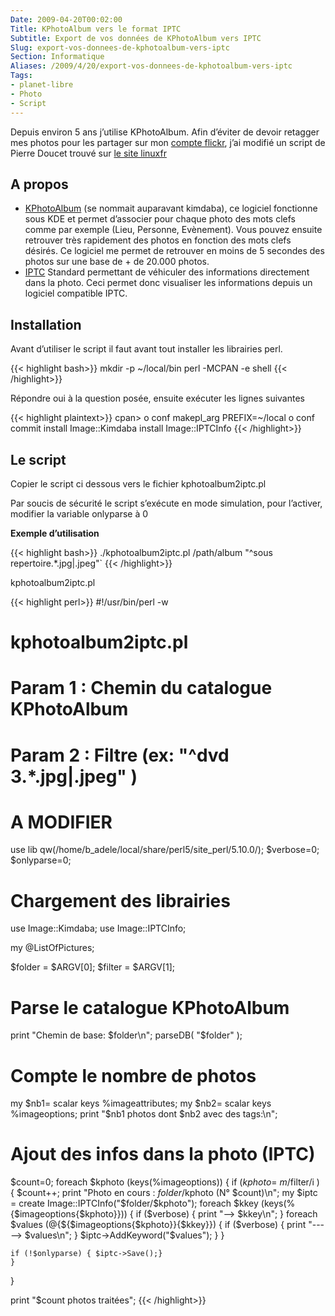 ```yaml
---
Date: 2009-04-20T00:02:00
Title: KPhotoAlbum vers le format IPTC
Subtitle: Export de vos données de KPhotoAlbum vers IPTC
Slug: export-vos-donnees-de-kphotoalbum-vers-iptc
Section: Informatique
Aliases: /2009/4/20/export-vos-donnees-de-kphotoalbum-vers-iptc
Tags:
- planet-libre
- Photo
- Script
---
```


Depuis environ 5 ans j’utilise KPhotoAlbum. Afin d’éviter de devoir
retagger mes photos pour les partager sur mon [compte
flickr](http://www.flickr.com/photos/b_adele/), j’ai modifié un script
de Pierre Doucet trouvé sur [le site
linuxfr](http://linuxfr.org/~doucetp/20428.html)

A propos
--------

-   [KPhotoAlbum](http://kphotoalbum.org/) (se nommait auparavant
    kimdaba), ce logiciel fonctionne sous KDE et permet d’associer pour
    chaque photo des mots clefs comme par exemple (Lieu, Personne,
    Evènement). Vous pouvez ensuite retrouver très rapidement des photos
    en fonction des mots clefs désirés. Ce logiciel me permet de
    retrouver en moins de 5 secondes des photos sur une base de + de
    20.000 photos.
-   [IPTC](http://fr.wikipedia.org/wiki/International_Press_Telecommunications_Council)
    Standard permettant de véhiculer des informations directement dans
    la photo. Ceci permet donc visualiser les informations depuis un
    logiciel compatible IPTC.

Installation
------------

Avant d’utiliser le script il faut avant tout installer les librairies
perl.

{{< highlight bash>}}
mkdir -p ~/local/bin
perl -MCPAN -e shell
{{< /highlight>}}

Répondre oui à la question posée, ensuite exécuter les lignes suivantes

{{< highlight plaintext>}}
cpan>
o conf makepl_arg PREFIX=~/local
o conf commit
install Image::Kimdaba
install Image::IPTCInfo
{{< /highlight>}}

Le script
---------

Copier le script ci dessous vers le fichier kphotoalbum2iptc.pl

Par soucis de sécurité le script s’exécute en mode simulation, pour
l’activer, modifier la variable onlyparse à 0

**Exemple d’utilisation**

{{< highlight bash>}}
./kphotoalbum2iptc.pl /path/album "^sous repertoire.*.jpg|.jpeg"`
{{< /highlight>}}

kphotoalbum2iptc.pl

{{< highlight perl>}}
#!/usr/bin/perl -w
# kphotoalbum2iptc.pl

# Param 1 : Chemin du catalogue KPhotoAlbum
# Param 2 : Filtre (ex: "^dvd 3.*\.jpg|\.jpeg" )


# A MODIFIER
use lib qw(/home/b_adele/local/share/perl5/site_perl/5.10.0/);
$verbose=0;
$onlyparse=0;

# Chargement des librairies
use Image::Kimdaba;
use Image::IPTCInfo;

my @ListOfPictures;

$folder = $ARGV[0];
$filter = $ARGV[1];

# Parse le catalogue KPhotoAlbum
print "Chemin de base: $folder\n";
parseDB( "$folder" );

# Compte le nombre de photos
my $nb1= scalar keys %imageattributes;
my $nb2= scalar keys %imageoptions;
print "$nb1 photos dont $nb2 avec des tags:\n";


# Ajout des infos dans la photo (IPTC)
$count=0;
foreach $kphoto (keys(%imageoptions))
{
    if ($kphoto =~ m/$filter/i ) {
        $count++;
    print "Photo en cours : $folder/$kphoto (N° $count)\n";
        my $iptc = create Image::IPTCInfo("$folder/$kphoto");
        foreach $kkey (keys(%{$imageoptions{$kphoto}}))
        {
            if ($verbose) { print "--> $kkey\n"; }
            foreach $values (@{${$imageoptions{$kphoto}}{$kkey}})
            {
                if ($verbose) { print "-----> $values\n"; }
                $iptc->AddKeyword("$values");
            }
        }

    if (!$onlyparse) { $iptc->Save();}
    }
}

print "$count photos traitées";
{{< /highlight>}}
